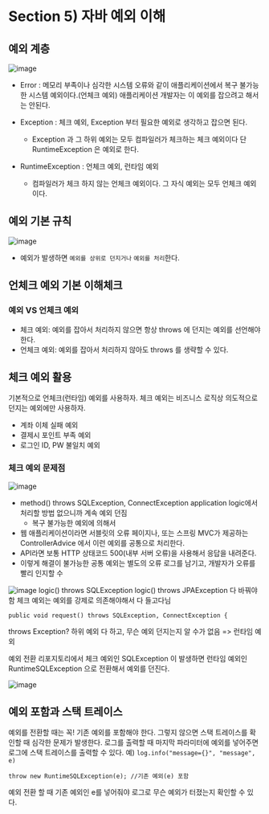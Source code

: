 # Section 5) 자바 예외 이해

## 예외 계층

![image](https://user-images.githubusercontent.com/61377122/234197773-dccada35-cfce-4097-a89a-b7753269ab84.png)

- Error : 메모리 부족이나 심각한 시스템 오류와 같이 애플리케이션에서 복구 불가능한 시스템 예외이다.(언체크 예외) 애플리케이션 개발자는 이 예외를 잡으려고 해서는 안된다.
- Exception : 체크 예외, Exception 부터 필요한 예외로 생각하고 잡으면 된다.

  - Exception 과 그 하위 예외는 모두 컴파일러가 체크하는 체크 예외이다 단 RuntimeException 은 예외로 한다.

- RuntimeException : 언체크 예외, 런타임 예외
  - 컴파일러가 체크 하지 않는 언체크 예외이다. 그 자식 예외는 모두 언체크 예외이다.

## 예외 기본 규칙

![image](https://user-images.githubusercontent.com/61377122/234202307-2c6bb755-9d79-4e54-9daa-b28fab3e95f3.png)

- 예외가 발생하면 `예외를 상위로 던지거나` `예외를 처리`한다.

## 언체크 예외 기본 이해체크

### 예외 VS 언체크 예외

- 체크 예외: 예외를 잡아서 처리하지 않으면 항상 throws 에 던지는 예외를 선언해야 한다.
- 언체크 예외: 예외를 잡아서 처리하지 않아도 throws 를 생략할 수 있다.

## 체크 예외 활용

기본적으로 언체크(런타임) 예외를 사용하자.
체크 예외는 비즈니스 로직상 의도적으로 던지는 예외에만 사용하자.

- 계좌 이체 실패 예외
- 결제시 포인트 부족 예외
- 로그인 ID, PW 불일치 예외

### 체크 예외 문제점

![image](https://user-images.githubusercontent.com/61377122/234215397-56f7dcfd-ffd2-46f7-8425-72f31e56d91b.png)

- method() throws SQLException, ConnectException application logic에서 처리할 방법 없으니까 계속 예외 던짐
  - 복구 불가능한 예외에 의해서
- 웹 애플리케이션이라면 서블릿의 오류 페이지나, 또는 스프링 MVC가 제공하는 ControllerAdvice 에서 이런 예외를 공통으로 처리한다.
- API라면 보통 HTTP 상태코드 500(내부 서버 오류)을 사용해서 응답을 내려준다.
- 이렇게 해결이 불가능한 공통 예외는 별도의 오류 로그를 남기고, 개발자가 오류를 빨리 인지할 수

![image](https://user-images.githubusercontent.com/61377122/234217745-22115100-3b0c-4f1b-92f2-f517ada4c160.png)
logic() throws SQLException logic() throws JPAException
다 바꿔야 함
체크 예외는 예외를 강제로 의존해야해서 다 들고다님

```
public void request() throws SQLException, ConnectException {
```

throws Exception?
하위 예외 다 하고, 무슨 예외 던지는지 알 수가 없음
=> 런타임 예외

예외 전환
리포지토리에서 체크 예외인 SQLException 이 발생하면 런타임 예외인 RuntimeSQLException 으로
전환해서 예외를 던진다.

![image](https://user-images.githubusercontent.com/61377122/234220289-16c01dab-cb7c-4366-ab43-d872b7338b28.png)

## 예외 포함과 스택 트레이스

예외를 전환할 때는 꼭! 기존 예외를 포함해야 한다. 그렇지 않으면 스택 트레이스를 확인할 때 심각한
문제가 발생한다.
로그를 출력할 때 마지막 파라미터에 예외를 넣어주면 로그에 스택 트레이스를 출력할 수 있다.
예) `log.info("message={}", "message", e)`

```
throw new RuntimeSQLException(e); //기존 예외(e) 포함
```

예외 전환 할 때 기존 예외인 e를 넣어줘야 로그로 무슨 예외가 터졌는지 확인할 수 있다.
